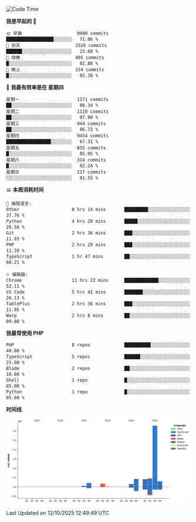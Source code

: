 <!--START_SECTION:waka-->
![Code Time](http://img.shields.io/badge/Code%20Time-4%2C287%20hrs%2015%20mins-blue)

**我是早起的 🐤** 

```text
🌞 早晨                     9980 commits        ██████████████████░░░░░░░   71.06 % 
🌆 白天                     3326 commits        ██████░░░░░░░░░░░░░░░░░░░   23.68 % 
🌃 傍晚                     405 commits         █░░░░░░░░░░░░░░░░░░░░░░░░   02.88 % 
🌙 晚上                     334 commits         █░░░░░░░░░░░░░░░░░░░░░░░░   02.38 % 
```
📅 **我最有效率是在 星期四** 

```text
星期一                      1171 commits        ██░░░░░░░░░░░░░░░░░░░░░░░   08.34 % 
星期二                      1110 commits        ██░░░░░░░░░░░░░░░░░░░░░░░   07.90 % 
星期三                      944 commits         ██░░░░░░░░░░░░░░░░░░░░░░░   06.72 % 
星期四                      9454 commits        █████████████████░░░░░░░░   67.31 % 
星期五                      835 commits         █░░░░░░░░░░░░░░░░░░░░░░░░   05.95 % 
星期六                      314 commits         █░░░░░░░░░░░░░░░░░░░░░░░░   02.24 % 
星期日                      217 commits         ░░░░░░░░░░░░░░░░░░░░░░░░░   01.55 % 
```


📊 **本周消耗时间** 

```text
💬 编程语言: 
Other                    8 hrs 14 mins       █████████░░░░░░░░░░░░░░░░   37.76 % 
Python                   4 hrs 29 mins       █████░░░░░░░░░░░░░░░░░░░░   20.56 % 
Git                      2 hrs 36 mins       ███░░░░░░░░░░░░░░░░░░░░░░   11.93 % 
PHP                      2 hrs 29 mins       ███░░░░░░░░░░░░░░░░░░░░░░   11.39 % 
TypeScript               1 hr 47 mins        ██░░░░░░░░░░░░░░░░░░░░░░░   08.21 % 

🔥 编辑器: 
Chrome                   11 hrs 22 mins      █████████████░░░░░░░░░░░░   52.11 % 
VS Code                  5 hrs 42 mins       ███████░░░░░░░░░░░░░░░░░░   26.13 % 
TablePlus                2 hrs 36 mins       ███░░░░░░░░░░░░░░░░░░░░░░   11.95 % 
Warp                     2 hrs 8 mins        ██░░░░░░░░░░░░░░░░░░░░░░░   09.80 % 
```

**我最常使用 PHP** 

```text
PHP                      8 repos             ██████████░░░░░░░░░░░░░░░   40.00 % 
TypeScript               5 repos             ██████░░░░░░░░░░░░░░░░░░░   25.00 % 
Blade                    2 repos             ██░░░░░░░░░░░░░░░░░░░░░░░   10.00 % 
Shell                    1 repo              █░░░░░░░░░░░░░░░░░░░░░░░░   05.00 % 
Python                   1 repo              █░░░░░░░░░░░░░░░░░░░░░░░░   05.00 % 
```



**时间线**

![Lines of Code chart](https://raw.githubusercontent.com/abrahamgreyson/abrahamgreyson/main/assets/bar_graph.png)


 Last Updated on 12/10/2025 12:49:49 UTC
<!--END_SECTION:waka-->
